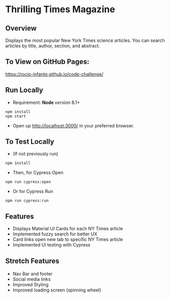 # Thrilling Times Magazine

## Overview

Displays the most popular New York Times science articles. You can search articles by title, author, section, and abstract.

## To View on GitHub Pages:

https://rocio-infante.github.io/code-challenge/

## Run Locally

- Requirement: **Node** _version_ 8.1+

```
npm install
npm start
```

- Open up [http://localhost:3000/](http://localhost:3000/) in your preferred browser.

## To Test Locally

- (If not previously run)

```
npm install
```

- Then, for Cypress Open

```
npm run cypress:open
```

- Or for Cypress Run

```
npm run cypress:run
```

## Features

- Displays Material UI Cards for each NY Times article
- Implemented fuzzy search for better UX
- Card links open new tab to specific NY Times article
- Implemented UI testing with Cypress

## Stretch Features

####

- Nav Bar and footer
- Social media links
- Improved Styling
- Improved loading screen (spinning wheel)
